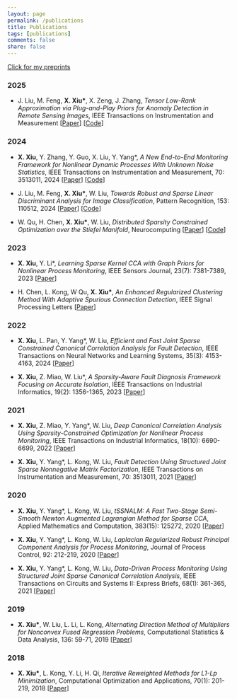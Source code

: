 ```yaml
---
layout: page
permalink: /publications
title: Publications
tags: [publications]
comments: false
share: false
---
```


<a href="https://arxiv.org/search/?query=xiu%2C+xianchao&searchtype=all&abstracts=show&order=-announced_date_first&size=50" class="textlink" target="_blank"> Click for my preprints </a> <br>


### 2025

* J. Liu, M. Feng, <b>X. Xiu*</b>, X. Zeng, J. Zhang, <i>Tensor Low-Rank Approximation via Plug-and-Play Priors for Anomaly Detection in Remote Sensing Images</i>, IEEE Transactions on Instrumentation and Measurement [<a href="https://ieeexplore.ieee.org/document/10935754" class="textlink" target="_blank">Paper</a>] [<a href="https://github.com/xianchaoxiu/PnP-TLRA" class="textlink" target="_blank">Code</a>]



### 2024

* <b>X. Xiu</b>, Y. Zhang, Y. Guo, X. Liu, Y. Yang*, <i>A New End-to-End Monitoring Framework for Nonlinear Dynamic Processes With Unknown Noise Statistics</i>, IEEE Transactions on Instrumentation and Measurement, 70: 3513011, 2024 [<a href="https://ieeexplore.ieee.org/abstract/document/10464356" class="textlink" target="_blank">Paper</a>] [<a href="https://github.com/xianchaoxiu/DRNN" class="textlink" target="_blank">Code</a>]
  
* J. Liu, M. Feng, <b>X. Xiu*</b>, W. Liu, <i>Towards Robust and Sparse Linear Discriminant Analysis for Image Classification</i>, Pattern Recognition, 153: 110512, 2024 [<a href="https://www.sciencedirect.com/science/article/abs/pii/S0031320324002632" class="textlink" target="_blank">Paper</a>] [<a href="https://github.com/EMXlight/RSLDAplus" class="textlink" target="_blank">Code</a>]
  
* W. Qu, H. Chen, <b>X. Xiu*</b>, W. Liu, <i>Distributed Sparsity Constrained Optimization over the Stiefel Manifold</i>, Neurocomputing [<a href="https://www.sciencedirect.com/science/article/abs/pii/S0925231224010385" class="textlink" target="_blank">Paper</a>] [<a href="https://github.com/wtqu/DREAM" class="textlink" target="_blank">Code</a>]



### 2023

* <b>X. Xiu</b>, Y. Li*, <i>Learning Sparse Kernel CCA with Graph Priors for Nonlinear Process Monitoring</i>, IEEE Sensors Journal, 23(7): 7381-7389, 2023 [<a href="https://ieeexplore.ieee.org/abstract/document/10050438" class="textlink" target="_blank">Paper</a>]

* H. Chen, L. Kong, W Qu, <b>X. Xiu*</b>, <i>An Enhanced Regularized Clustering Method With Adaptive Spurious Connection Detection</i>, IEEE Signal Processing Letters [<a href="https://ieeexplore.ieee.org/abstract/document/10252040" class="textlink" target="_blank">Paper</a>]


### 2022

* <b>X. Xiu</b>, L. Pan, Y. Yang*, W. Liu, <i>Efficient and Fast Joint Sparse Constrained Canonical Correlation Analysis for Fault Detection</i>, IEEE Transactions on Neural Networks and Learning Systems, 35(3): 4153-4163, 2024 [<a href="https://ieeexplore.ieee.org/document/9887978" class="textlink" target="_blank">Paper</a>]

* <b>X. Xiu</b>, Z. Miao, W. Liu*, <i>A Sparsity-Aware Fault Diagnosis Framework Focusing on Accurate Isolation</i>, IEEE Transactions on Industrial Informatics, 19(2): 1356-1365, 2023 [<a href="https://ieeexplore.ieee.org/abstract/document/9788040" class="textlink" target="_blank">Paper</a>]


### 2021

* <b>X. Xiu</b>, Z. Miao, Y. Yang*, W. Liu, <i>Deep Canonical Correlation Analysis Using Sparsity-Constrained Optimization for Nonlinear Process Monitoring</i>, IEEE Transactions on Industrial Informatics, 18(10): 6690-6699, 2022 [<a href="https://ieeexplore.ieee.org/document/9583864" class="textlink" target="_blank">Paper</a>]

* <b>X. Xiu</b>, Y. Yang*, L. Kong, W. Liu, <i>Fault Detection Using Structured Joint Sparse Nonnegative Matrix Factorization</i>, IEEE Transactions on Instrumentation and Measurement, 70: 3513011, 2021 [<a href="https://ieeexplore.ieee.org/abstract/document/9381237" class="textlink" target="_blank">Paper</a>]



### 2020

* <b>X. Xiu</b>, Y. Yang*, L. Kong, W. Liu, <i>tSSNALM: A Fast Two-Stage Semi-Smooth Newton Augmented Lagrangian Method for Sparse CCA</i>, Applied Mathematics and Computation, 383(15): 125272, 2020  [<a href="https://www.sciencedirect.com/science/article/abs/pii/S0096300320302411" class="textlink" target="_blank">Paper</a>]

* <b>X. Xiu</b>, Y. Yang*, L. Kong, W. Liu, <i>Laplacian Regularized Robust Principal Component Analysis for Process Monitoring</i>, Journal of Process Control, 92: 212-219, 2020 [<a href="https://www.sciencedirect.com/science/article/abs/pii/S095915242030247X" class="textlink" target="_blank">Paper</a>]

* <b>X. Xiu</b>, Y. Yang*, L. Kong, W. Liu, <i>Data-Driven Process Monitoring Using Structured Joint Sparse Canonical Correlation Analysis</i>, IEEE Transactions on Circuits and Systems II: Express Briefs, 68(1): 361-365, 2021 [<a href="https://ieeexplore.ieee.org/abstract/document/9068308/" class="textlink" target="_blank">Paper</a>]



### 2019

* <b>X. Xiu*</b>, W. Liu, L. Li, L. Kong, <i>Alternating Direction Method of Multipliers for Nonconvex Fused Regression Problems</i>, Computational Statistics & Data Analysis, 136: 59-71, 2019  [<a href="https://www.sciencedirect.com/science/article/abs/pii/S0167947319300039" class="textlink" target="_blank">Paper</a>]



### 2018

* <b>X. Xiu*</b>, L. Kong, Y. Li, H. Qi, <i>Iterative Reweighted Methods for L1-Lp Minimization</i>, Computational Optimization and Applications, 70(1): 201-219, 2018 [<a href="https://link.springer.com/article/10.1007/s10589-017-9977-7" class="textlink" target="_blank">Paper</a>]

